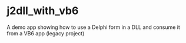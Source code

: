 # j2dll_with_vb6
A demo app showing how to use a Delphi form in a DLL and consume it from a VB6 app (legacy project)

